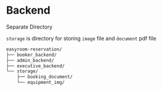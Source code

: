 # Backend

Separate Directory

`storage` is directory for storing `image` file and `document` pdf file

```bash
easyroom-reservation/
├── booker_backend/
├── admin_backend/
├── executive_backend/
└── storage/
    ├── booking_document/
    └── equipment_img/
```
